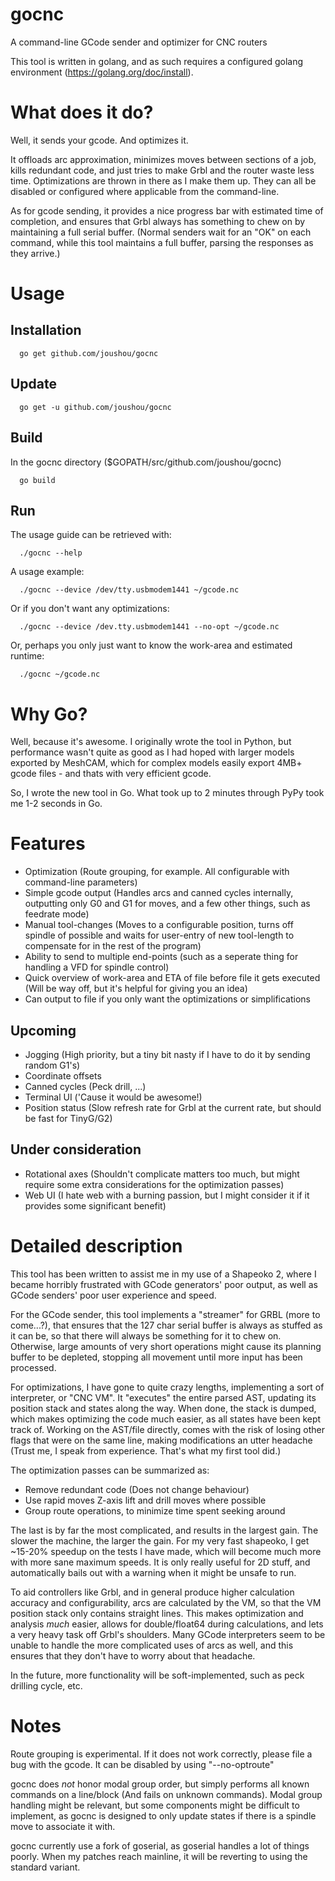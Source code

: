 gocnc
=====

A command-line GCode sender and optimizer for CNC routers

This tool is written in golang, and as such requires a configured golang environment (https://golang.org/doc/install).

What does it do?
====

Well, it sends your gcode. And optimizes it.

It offloads arc approximation, minimizes moves between sections of a job, kills redundant code, and just tries to make Grbl and the router waste less time. Optimizations are thrown in there as I make them up. They can all be disabled or configured where applicable from the command-line.

As for gcode sending, it provides a nice progress bar with estimated time of completion, and ensures that Grbl always has something to chew on by maintaining a full serial buffer. (Normal senders wait for an "OK" on each command, while this tool maintains a full buffer, parsing the responses as they arrive.)

Usage
====

Installation
----

      go get github.com/joushou/gocnc

Update
----

      go get -u github.com/joushou/gocnc

Build
----

In the gocnc directory ($GOPATH/src/github.com/joushou/gocnc)

      go build

Run
----

The usage guide can be retrieved with:

      ./gocnc --help

A usage example:

      ./gocnc --device /dev/tty.usbmodem1441 ~/gcode.nc

Or if you don't want any optimizations:

      ./gocnc --device /dev.tty.usbmodem1441 --no-opt ~/gcode.nc

Or, perhaps you only just want to know the work-area and estimated runtime:

      ./gocnc ~/gcode.nc

Why Go?
====

Well, because it's awesome. I originally wrote the tool in Python, but performance wasn't quite as good as I had hoped with larger models exported by MeshCAM, which for complex models easily export 4MB+ gcode files - and thats with very efficient gcode.

So, I wrote the new tool in Go. What took up to 2 minutes through PyPy took me 1-2 seconds in Go.

Features
====

* Optimization (Route grouping, for example. All configurable with command-line parameters)
* Simple gcode output (Handles arcs and canned cycles internally, outputting only G0 and G1 for moves, and a few other things, such as feedrate mode)
* Manual tool-changes (Moves to a configurable position, turns off spindle of possible and waits for user-entry of new tool-length to compensate for in the rest of the program)
* Ability to send to multiple end-points (such as a seperate thing for handling a VFD for spindle control)
* Quick overview of work-area and ETA of file before file it gets executed (Will be way off, but it's helpful for giving you an idea)
* Can output to file if you only want the optimizations or simplifications

Upcoming
----

* Jogging (High priority, but a tiny bit nasty if I have to do it by sending random G1's)
* Coordinate offsets
* Canned cycles (Peck drill, ...)
* Terminal UI ('Cause it would be awesome!)
* Position status (Slow refresh rate for Grbl at the current rate, but should be fast for TinyG/G2)

Under consideration
----

* Rotational axes (Shouldn't complicate matters too much, but might require some extra considerations for the optimization passes)
* Web UI (I hate web with a burning passion, but I might consider it if it provides some significant benefit)

Detailed description
====

This tool has been written to assist me in my use of a Shapeoko 2, where I became horribly frustrated with GCode generators' poor output, as well as GCode senders' poor user experience and speed.

For the GCode sender, this tool implements a "streamer" for GRBL (more to come...?), that ensures that the 127 char serial buffer is always as stuffed as it can be, so that there will always be something for it to chew on. Otherwise, large amounts of very short operations might cause its planning buffer to be depleted, stopping all movement until more input has been processed.

For optimizations, I have gone to quite crazy lengths, implementing a sort of interpreter, or "CNC VM". It "executes" the entire parsed AST, updating its position stack and states along the way. When done, the stack is dumped, which makes optimizing the code much easier, as all states have been kept track of. Working on the AST/file directly, comes with the risk of losing other flags that were on the same line, making modifications an utter headache (Trust me, I speak from experience. That's what my first tool did.)

The optimization passes can be summarized as:
* Remove redundant code (Does not change behaviour)
* Use rapid moves Z-axis lift and drill moves where possible
* Group route operations, to minimize time spent seeking around

The last is by far the most complicated, and results in the largest gain. The slower the machine, the larger the gain. For my very fast shapeoko, I get ~15-20% speedup on the tests I have made, which will become much more with more sane maximum speeds. It is only really useful for 2D stuff, and automatically bails out with a warning when it might be unsafe to run.

To aid controllers like Grbl, and in general produce higher calculation accuracy and configurability, arcs are calculated by the VM, so that the VM position stack only contains straight lines. This makes optimization and analysis *much* easier, allows for double/float64 during calculations, and lets a very heavy task off Grbl's shoulders. Many GCode interpreters seem to be unable to handle the more complicated uses of arcs as well, and this ensures that they don't have to worry about that headache.

In the future, more functionality will be soft-implemented, such as peck drilling cycle, etc.

Notes
====

Route grouping is experimental. If it does not work correctly, please file a bug with the gcode. It can be disabled by using "--no-optroute"

gocnc does *not* honor modal group order, but simply performs all known commands on a line/block (And fails on unknown commands). Modal group handling might be relevant, but some components might be difficult to implement, as gocnc is designed to only update states if there is a spindle move to associate it with.

gocnc currently use a fork of goserial, as goserial handles a lot of things poorly. When my patches reach mainline, it will be reverting to using the standard variant.
